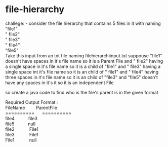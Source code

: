 # file-hierarchy
challege: - consider the file hierarchy that contains 5 files in it with naming
"file1"<br>
" file2"<br>
" file3"<br>
"  file4"<br>
"file5"<br>
Take this input from an txt file naming filehierarchiinput.txt
suppouse "file1" doesn't have spaces in it's file name so it is a Parent File
and " file2" having a single space in it's file name so it is a child of "file1" 
and " file3" having a single space int it's file name  so it is an child of " file1" 
and "   file4" having three spaces in it's file name so it is an child of "file3" 
and "file5" doesn't have any spaces in it's it so it is an independent File

so create a java code to find who is the file's parent is  in the given format

Required Output Format :<br>
FileName &nbsp;&nbsp;&nbsp;&nbsp;&nbsp;&nbsp;&nbsp;  ParentFile<br>
==========&nbsp;&nbsp;&nbsp;&nbsp;&nbsp; ==========<br>
file4 &nbsp;&nbsp;&nbsp;&nbsp;&nbsp;&nbsp;&nbsp;&nbsp;&nbsp;     file3     <br>
file5  &nbsp;&nbsp;&nbsp;&nbsp;&nbsp;&nbsp;&nbsp;&nbsp;&nbsp;    null      <br>
file2 &nbsp;&nbsp;&nbsp;&nbsp;&nbsp; &nbsp;&nbsp;&nbsp;&nbsp;    File1     <br>
file3 &nbsp;&nbsp;&nbsp;&nbsp;&nbsp; &nbsp;&nbsp;&nbsp;&nbsp;    File1     <br>
File1  &nbsp;&nbsp;&nbsp;&nbsp;&nbsp; &nbsp;&nbsp;&nbsp;&nbsp;   null     <br>
